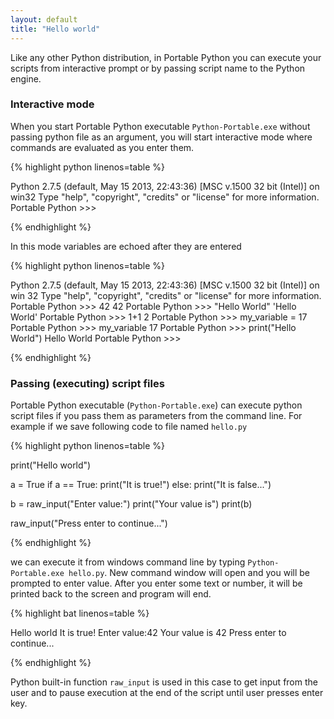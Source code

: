 ```yaml
---
layout: default
title: "Hello world"
---
```


Like any other Python distribution, in Portable Python you can execute your scripts from interactive prompt or by passing script name to the Python engine.

### Interactive mode
When you start Portable Python executable `Python-Portable.exe` without passing python file as an argument, you will start interactive mode where commands are evaluated as you enter them.

{% highlight python linenos=table %}

Python 2.7.5 (default, May 15 2013, 22:43:36) [MSC v.1500 32 bit (Intel)] on win32
Type "help", "copyright", "credits" or "license" for more information.
Portable Python >>>

{% endhighlight %}

In this mode variables are echoed after they are entered

{% highlight python linenos=table %}

Python 2.7.5 (default, May 15 2013, 22:43:36) [MSC v.1500 32 bit (Intel)] on win	32
Type "help", "copyright", "credits" or "license" for more information.
Portable Python >>> 42
42
Portable Python >>> "Hello World"
'Hello World'
Portable Python >>> 1+1
2
Portable Python >>> my_variable = 17
Portable Python >>> my_variable
17
Portable Python >>> print("Hello World")
Hello World
Portable Python >>>

{% endhighlight %}

### Passing (executing) script files
Portable Python executable (`Python-Portable.exe`) can execute python script files if you pass them as parameters from the command line. For example if we save following code to file named `hello.py`

{% highlight python linenos=table %}

print("Hello world")
	
a = True
if a == True:
	print("It is true!")
else:
	print("It is false...")

b = raw_input("Enter value:")
print("Your value is")
print(b)

raw_input("Press enter to continue...")

{% endhighlight %}

we can execute it from windows command line by typing `Python-Portable.exe hello.py`. New command window will open and you will be prompted to enter value. After you enter some text or number, it will be printed back to the screen and program will end.

{% highlight bat linenos=table %}

Hello world
It is true!
Enter value:42
Your value is
42
Press enter to continue...

{% endhighlight %} 

Python built-in function `raw_input` is used in this case to get input from the user and to pause execution at the end of the script until user presses enter key.